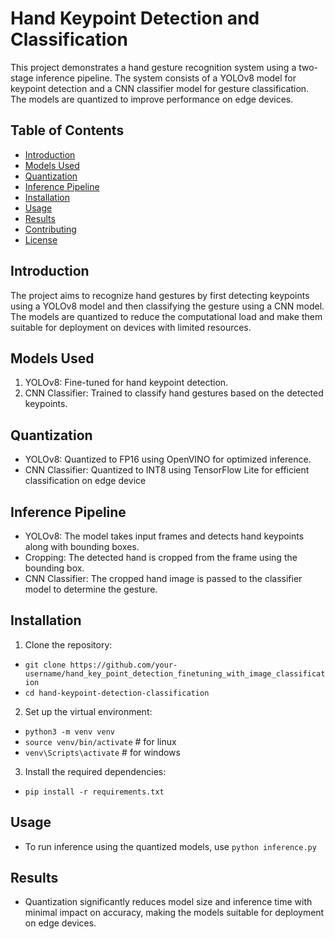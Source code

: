 # Hand Keypoint Detection and Classification

This project demonstrates a hand gesture recognition system using a two-stage inference pipeline. The system consists of a YOLOv8 model for keypoint detection and a CNN classifier model for gesture classification. The models are quantized to improve performance on edge devices.


## Table of Contents
* [Introduction](#introduction)
* [Models Used](#models-used)
* [Quantization](#quantization)
* [Inference Pipeline](#inference-pipeline)
* [Installation](#installation)
* [Usage](#usage)
* [Results](#results)
* [Contributing](#contributing)
* [License](#license)

## Introduction

The project aims to recognize hand gestures by first detecting keypoints using a YOLOv8 model and then classifying the gesture using a CNN model. The models are quantized to reduce the computational load and make them suitable for deployment on devices with limited resources.


## Models Used

1. YOLOv8: Fine-tuned for hand keypoint detection.
2. CNN Classifier: Trained to classify hand gestures based on the detected keypoints.

## Quantization

- YOLOv8: Quantized to FP16 using OpenVINO for optimized inference.
- CNN Classifier: Quantized to INT8 using TensorFlow Lite for efficient classification on edge device

## Inference Pipeline

- YOLOv8: The model takes input frames and detects hand keypoints along with bounding boxes.
- Cropping: The detected hand is cropped from the frame using the bounding box.
- CNN Classifier: The cropped hand image is passed to the classifier model to determine the gesture.

## Installation

1. Clone the repository:

- `git clone https://github.com/your-username/hand_key_point_detection_finetuning_with_image_classification`
- `cd hand-keypoint-detection-classification`

2. Set up the virtual environment:
- `python3 -m venv venv`
- `source venv/bin/activate` # for linux 
- `venv\Scripts\activate` # for windows

3. Install the required dependencies:
- `pip install -r requirements.txt`

## Usage

- To run inference using the quantized models, use
`python inference.py`

## Results

- Quantization significantly reduces model size and inference time with minimal impact on accuracy, making the models suitable for deployment on edge devices.

